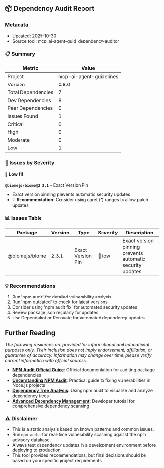 ## 📦 Dependency Audit Report

### Metadata

- Updated: 2025-10-30
- Source tool: mcp_ai-agent-guid_dependency-auditor

### 📋 Summary

| Metric             | Value                   |
| ------------------ | ----------------------- |
| Project            | mcp-ai-agent-guidelines |
| Version            | 0.8.0                   |
| Total Dependencies | 7                       |
| Dev Dependencies   | 8                       |
| Peer Dependencies  | 0                       |
| Issues Found       | 1                       |
| Critical           | 0                       |
| High               | 0                       |
| Moderate           | 0                       |
| Low                | 1                       |

### 🚨 Issues by Severity

#### 🔵 Low (1)

**`@biomejs/biome@2.3.1`** - Exact Version Pin

- Exact version pinning prevents automatic security updates
- 💡 **Recommendation**: Consider using caret (^) ranges to allow patch updates

### 📊 Issues Table

| Package        | Version | Type              | Severity | Description                                               |
| -------------- | ------- | ----------------- | -------- | --------------------------------------------------------- |
| @biomejs/biome | 2.3.1   | Exact Version Pin | 🔵 low   | Exact version pinning prevents automatic security updates |

### 💡 Recommendations

1. Run 'npm audit' for detailed vulnerability analysis
2. Run 'npm outdated' to check for latest versions
3. Consider using 'npm audit fix' for automated security updates
4. Review package.json regularly for updates
5. Use Dependabot or Renovate for automated dependency updates

## Further Reading

_The following resources are provided for informational and educational purposes only. Their inclusion does not imply endorsement, affiliation, or guarantee of accuracy. Information may change over time; please verify current information with official sources._

- **[NPM Audit Official Guide](https://docs.npmjs.com/auditing-package-dependencies-for-security-vulnerabilities)**: Official documentation for auditing package dependencies
- **[Understanding NPM Audit](https://www.niraj.life/blog/understanding-npm-audit-fixing-vulnerabilities-nodejs/)**: Practical guide to fixing vulnerabilities in Node.js projects
- **[Dependency Tree Analysis](https://www.jit.io/resources/appsec-tools/guide-to-using-npm-audit-to-create-a-dependency-tree)**: Using npm audit to visualize and analyze dependency trees
- **[Advanced Dependency Management](https://www.jit.io/resources/appsec-tools/guide-to-using-npm-audit-to-create-a-dependency-tree)**: Developer tutorial for comprehensive dependency scanning

### ⚠️ Disclaimer

- This is a static analysis based on known patterns and common issues.
- Run `npm audit` for real-time vulnerability scanning against the npm advisory database.
- Always test dependency updates in a development environment before deploying to production.
- This tool provides recommendations, but final decisions should be based on your specific project requirements.
